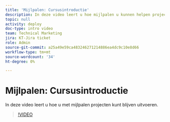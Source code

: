 ```yaml
---
title: 'Mijlpalen: Cursusintroductie'
description: In deze video leert u hoe mijlpalen u kunnen helpen projecten verder te ontwikkelen.
topic: null
activity: deploy
doc-type: intro video
team: Technical Marketing
jira: KT-Jira ticket
role: Admin
source-git-commit: a25a49e59ca483246271214886ea4dc9c10e8d66
workflow-type: tm+mt
source-wordcount: '34'
ht-degree: 0%

---
```


# Mijlpalen: Cursusintroductie

In deze video leert u hoe u met mijlpalen projecten kunt blijven uitvoeren.

>[!VIDEO](https://video.tv.adobe.com/v/335203/?quality=12&learn=on)
